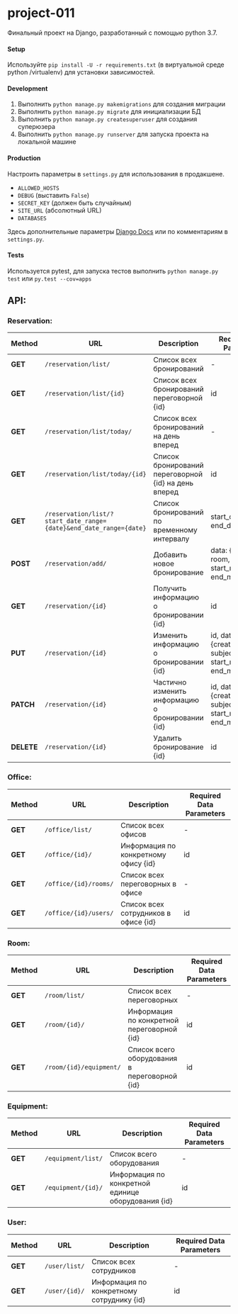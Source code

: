 # project-011

Финальный проект на Django, разработанный с помощью python 3.7.

#### Setup
Используйте `pip install -U -r requirements.txt` (в виртуальной среде python /virtualenv) для установки зависимостей.

#### Development
1. Выполнить `python manage.py makemigrations` для создания миграции
1. Выполнить `python manage.py migrate` для инициализации БД
2. Выполнить `python manage.py createsuperuser` для создания суперюзера
3. Выполнить `python manage.py runserver` для запуска проекта на локальной машине

#### Production
Настроить параметры в `settings.py` для использования в продакшене.
* `ALLOWED_HOSTS`
* `DEBUG` (выставить `False`)
* `SECRET_KEY` (должен быть случайным)
* `SITE_URL` (абсолютный URL)
* `DATABASES`

Здесь дополнительные параметры [Django Docs](https://docs.djangoproject.com/en/2.2/ref/settings/) или по комментариям в `settings.py`.

#### Tests
Используется pytest, для запуска тестов выполнить `python manage.py test` или `py.test --cov=apps`

## API:
### Reservation:
| Method        | URL           | Description  | Required Data Parameters |
| ------------- | ------------- | ------------ | ------ |
| **GET** | `/reservation/list/` |  Список всех бронирований | - |
| **GET** | `/reservation/list/{id}` |  Список всех бронирований переговорной {id} | id |
| **GET** | `/reservation/list/today/` |  Список всех бронирований на день вперед | - |
| **GET** | `/reservation/list/today/{id}` |  Список бронирований переговорной {id} на день вперед | id |
| **GET** | `/reservation/list/?start_date_range={date}&end_date_range={date}` |  Список бронирований по временному интервалу | start_date_range, end_date_range |
| **POST** | `/reservation/add/` |  Добавить новое бронирование | data: {created_by, room, subject, start_meeting_time, end_meeting_time} |
| **GET** | `/reservation/{id}` |  Получить информацию о бронировании {id} | id |
| **PUT** | `/reservation/{id}` |  Изменить информацию о бронировании {id} | id, data: {created_by, room, subject, start_meeting_time, end_meeting_time} |
| **PATCH** | `/reservation/{id}` |  Частично изменить информацию о бронировании {id} | id, data: {created_by, room, subject, start_meeting_time, end_meeting_time} |
| **DELETE** | `/reservation/{id}` |  Удалить бронирование {id} | id |

### Office:
| Method        | URL           | Description  | Required Data Parameters |
| ------------- | ------------- | ------------ | ------ |
| **GET** | `/office/list/` |  Список всех офисов | - |
| **GET** | `/office/{id}/` |  Информация по конкретному офису {id} | id |
| **GET** | `/office/{id}/rooms/` |  Список всех переговорных в офисе | - |
| **GET** | `/office/{id}/users/` |  Список всех сотрудников в офисе {id} | id |

### Room:
| Method        | URL           | Description  | Required Data Parameters |
| ------------- | ------------- | ------------ | ------ |
| **GET** | `/room/list/` |  Список всех переговорных | - |
| **GET** | `/room/{id}/` |  Информация по конкретной переговорной {id} | id |
| **GET** | `/room/{id}/equipment/` |  Список всего оборудования в переговорной {id} | id |

### Equipment:
| Method        | URL           | Description  | Required Data Parameters |
| ------------- | ------------- | ------------ | ------ |
| **GET** | `/equipment/list/` |  Список всего оборудования | - |
| **GET** | `/equipment/{id}/` |  Информация по конкретной единице оборудования {id} | id |

### User:
| Method        | URL           | Description  | Required Data Parameters |
| ------------- | ------------- | ------------ | ------ |
| **GET** | `/user/list/` |  Список всех сотрудников | - |
| **GET** | `/user/{id}/` |  Информация по конкретному сотруднику {id} | id |

